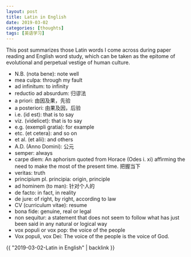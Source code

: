 ```yaml
---
layout: post
title: Latin in English
date: 2019-03-02
categories: [thoughts]
tags: [英语学习]
---
```


This post summarizes those Latin words I come across during paper reading and English word study, which can be taken as the epitome of evolutional and perpetual vestige of human culture.

-   N.B. (nota bene): note well
-   mea culpa: through my fault
-   ad infinitum: to infinity
-   reductio ad absurdum: 归谬法
-   a priori: 由因及果，先验
-   a posteriori: 由果及因，后验
-   i.e. (id est): that is to say
-   viz. (videlicet): that is to say
-   e.g. (exempli gratia): for example
-   etc. (et cetera): and so on
-   et al. (et alii): and others
-   A.D. (Anno Domini): 公元
-   semper: always
-   carpe diem: An aphorism quoted from Horace (Odes i. xi) affirming the need to make the most of the present time. 把握当下
-   veritas: truth
-   principium pl. principia: origin, principle
-   ad hominem (to man): 针对个人的
-   de facto: in fact, in reality
-   de jure: of right, by right, according to law
-   CV (curriculum vitae): resume
-   bona fide: genuine, real or legal
-   non sequitur: a statement that does not seem to follow what has just been said in any natural or logical way
-   vox populi or vox pop: the voice of the people
-   Vox populi, vox Dei: The voice of the people is the voice of God.

{{ "2019-03-02-Latin in English" | backlink }}
